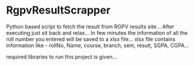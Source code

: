# RgpvResultScrapper

Python based script to fetch the result from RGPV results site...
After executing just sit back and relax...
In few minutes the information of all the roll number you entered will be saved to a xlsx file...
xlsx file contains information like - rollNo, Name, course, branch, sem, result, SGPA, CGPA...

required libraries to run this project is given...
